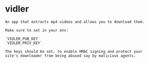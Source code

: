# vidler

    An app that extracts mp4 videos and allows you to download them.

    Make sure to set in your env:

    `VIDLER_PUB_KEY`
    `VIDLER_PRIV_KEY`

    The keys should be set, to enable HMAC signing and protect your
    site's downloader from being abused say by malicious agents.
